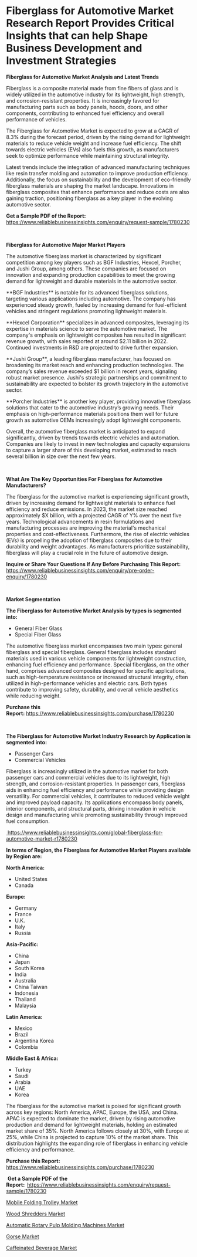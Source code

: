 <p><h1>Fiberglass for Automotive Market Research Report Provides Critical Insights that can help Shape Business Development and Investment Strategies</h1></p><p><strong>Fiberglass for Automotive Market Analysis and Latest Trends</strong></p>
<p><p>Fiberglass is a composite material made from fine fibers of glass and is widely utilized in the automotive industry for its lightweight, high strength, and corrosion-resistant properties. It is increasingly favored for manufacturing parts such as body panels, hoods, doors, and other components, contributing to enhanced fuel efficiency and overall performance of vehicles.</p><p>The Fiberglass for Automotive Market is expected to grow at a CAGR of 8.3% during the forecast period, driven by the rising demand for lightweight materials to reduce vehicle weight and increase fuel efficiency. The shift towards electric vehicles (EVs) also fuels this growth, as manufacturers seek to optimize performance while maintaining structural integrity.</p><p>Latest trends include the integration of advanced manufacturing techniques like resin transfer molding and automation to improve production efficiency. Additionally, the focus on sustainability and the development of eco-friendly fiberglass materials are shaping the market landscape. Innovations in fiberglass composites that enhance performance and reduce costs are also gaining traction, positioning fiberglass as a key player in the evolving automotive sector.</p></p>
<p><strong>Get a Sample PDF of the Report:&nbsp;</strong> <a href="https://www.reliablebusinessinsights.com/enquiry/request-sample/1780230?utm_campaign=1109&utm_medium=2&utm_source=Github&utm_content=ia&utm_term=09102024&utm_id=fiberglass-for-automotive">https://www.reliablebusinessinsights.com/enquiry/request-sample/1780230</a></p>
<p>&nbsp;</p>
<p><strong>Fiberglass for Automotive Major Market Players</strong></p>
<p><p>The automotive fiberglass market is characterized by significant competition among key players such as BGF Industries, Hexcel, Porcher, and Jushi Group, among others. These companies are focused on innovation and expanding production capabilities to meet the growing demand for lightweight and durable materials in the automotive sector.</p><p>**BGF Industries** is notable for its advanced fiberglass solutions, targeting various applications including automotive. The company has experienced steady growth, fueled by increasing demand for fuel-efficient vehicles and stringent regulations promoting lightweight materials. </p><p>**Hexcel Corporation** specializes in advanced composites, leveraging its expertise in materials science to serve the automotive market. The company's emphasis on lightweight composites has resulted in significant revenue growth, with sales reported at around $2.11 billion in 2022. Continued investments in R&D are projected to drive further expansion.</p><p>**Jushi Group**, a leading fiberglass manufacturer, has focused on broadening its market reach and enhancing production technologies. The company’s sales revenue exceeded $1 billion in recent years, signaling robust market presence. Jushi's strategic partnerships and commitment to sustainability are expected to bolster its growth trajectory in the automotive sector.</p><p>**Porcher Industries** is another key player, providing innovative fiberglass solutions that cater to the automotive industry’s growing needs. Their emphasis on high-performance materials positions them well for future growth as automotive OEMs increasingly adopt lightweight components.</p><p>Overall, the automotive fiberglass market is anticipated to expand significantly, driven by trends towards electric vehicles and automation. Companies are likely to invest in new technologies and capacity expansions to capture a larger share of this developing market, estimated to reach several billion in size over the next few years.</p></p>
<p>&nbsp;</p>
<p><strong>What Are The Key Opportunities For Fiberglass for Automotive Manufacturers?</strong></p>
<p><p>The fiberglass for the automotive market is experiencing significant growth, driven by increasing demand for lightweight materials to enhance fuel efficiency and reduce emissions. In 2023, the market size reached approximately $X billion, with a projected CAGR of Y% over the next five years. Technological advancements in resin formulations and manufacturing processes are improving the material's mechanical properties and cost-effectiveness. Furthermore, the rise of electric vehicles (EVs) is propelling the adoption of fiberglass composites due to their durability and weight advantages. As manufacturers prioritize sustainability, fiberglass will play a crucial role in the future of automotive design.</p></p>
<p><strong>Inquire or Share Your Questions If Any Before Purchasing This Report:</strong> <a href="https://www.reliablebusinessinsights.com/enquiry/pre-order-enquiry/1780230?utm_campaign=1109&utm_medium=2&utm_source=Github&utm_content=ia&utm_term=09102024&utm_id=fiberglass-for-automotive">https://www.reliablebusinessinsights.com/enquiry/pre-order-enquiry/1780230</a></p>
<p>&nbsp;</p>
<p><strong>Market Segmentation</strong></p>
<p><strong>The Fiberglass for Automotive Market Analysis by types is segmented into:</strong></p>
<p><ul><li>General Fiber Glass</li><li>Special Fiber Glass</li></ul></p>
<p><p>The automotive fiberglass market encompasses two main types: general fiberglass and special fiberglass. General fiberglass includes standard materials used in various vehicle components for lightweight construction, enhancing fuel efficiency and performance. Special fiberglass, on the other hand, comprises advanced composites designed for specific applications, such as high-temperature resistance or increased structural integrity, often utilized in high-performance vehicles and electric cars. Both types contribute to improving safety, durability, and overall vehicle aesthetics while reducing weight.</p></p>
<p><strong>Purchase this Report:&nbsp;</strong><a href="https://www.reliablebusinessinsights.com/purchase/1780230?utm_campaign=1109&utm_medium=2&utm_source=Github&utm_content=ia&utm_term=09102024&utm_id=fiberglass-for-automotive">https://www.reliablebusinessinsights.com/purchase/1780230</a></p>
<p>&nbsp;</p>
<p><strong>The Fiberglass for Automotive Market Industry Research by Application is segmented into:</strong></p>
<p><ul><li>Passenger Cars</li><li>Commercial Vehicles</li></ul></p>
<p><p>Fiberglass is increasingly utilized in the automotive market for both passenger cars and commercial vehicles due to its lightweight, high strength, and corrosion-resistant properties. In passenger cars, fiberglass aids in enhancing fuel efficiency and performance while providing design versatility. For commercial vehicles, it contributes to reduced vehicle weight and improved payload capacity. Its applications encompass body panels, interior components, and structural parts, driving innovation in vehicle design and manufacturing while promoting sustainability through improved fuel consumption.</p></p>
<p><a href="https://www.reliablebusinessinsights.com/global-fiberglass-for-automotive-market-r1780230?utm_campaign=1109&utm_medium=2&utm_source=Github&utm_content=ia&utm_term=09102024&utm_id=fiberglass-for-automotive">&nbsp;https://www.reliablebusinessinsights.com/global-fiberglass-for-automotive-market-r1780230</a></p>
<p><strong>In terms of Region, the Fiberglass for Automotive Market Players available by Region are:</strong></p>
<p>
    <p> <strong> North America: </strong>
        <ul>
            <li>United States</li>
            <li>Canada</li>
        </ul>
        </p> 
    <p> <strong> Europe: </strong>
        <ul>
            <li>Germany</li>
            <li>France</li>
            <li>U.K.</li>
            <li>Italy</li>
            <li>Russia</li>
        </ul>
        </p> 
    <p> <strong> Asia-Pacific: </strong>
        <ul>
            <li>China</li>
            <li>Japan</li>
            <li>South Korea</li>
            <li>India</li>
            <li>Australia</li>
            <li>China Taiwan</li>
            <li>Indonesia</li>
            <li>Thailand</li>
            <li>Malaysia</li>
        </ul>
        </p> 
    <p> <strong> Latin America: </strong>
        <ul>
            <li>Mexico</li>
            <li>Brazil</li>
            <li>Argentina Korea</li>
            <li>Colombia</li>
        </ul>
        </p> 
    <p> <strong> Middle East & Africa: </strong>
        <ul>
            <li>Turkey</li>
            <li>Saudi</li>
            <li>Arabia</li>
            <li>UAE</li>
            <li>Korea</li>
        </ul>
    </p>
    </p>
<p><p>The fiberglass for the automotive market is poised for significant growth across key regions: North America, APAC, Europe, the USA, and China. APAC is expected to dominate the market, driven by rising automotive production and demand for lightweight materials, holding an estimated market share of 35%. North America follows closely at 30%, with Europe at 25%, while China is projected to capture 10% of the market share. This distribution highlights the expanding role of fiberglass in enhancing vehicle efficiency and performance.</p></p>
<p><strong>Purchase this Report: </strong><a href="https://www.reliablebusinessinsights.com/purchase/1780230?utm_campaign=1109&utm_medium=2&utm_source=Github&utm_content=ia&utm_term=09102024&utm_id=fiberglass-for-automotive">https://www.reliablebusinessinsights.com/purchase/1780230</a></p>
<p>&nbsp;<strong>Get a Sample PDF of the Report:&nbsp;&nbsp;</strong><a href="https://www.reliablebusinessinsights.com/enquiry/request-sample/1780230?utm_campaign=1109&utm_medium=2&utm_source=Github&utm_content=ia&utm_term=09102024&utm_id=fiberglass-for-automotive">https://www.reliablebusinessinsights.com/enquiry/request-sample/1780230</a></p>
<p><strong></strong></p>
<p><p><a href="https://github.com/darientvns/Market-Research-Report-List-1/blob/main/mobile-folding-trolley-market.md?utm_campaign=1109&utm_medium=2&utm_source=Github&utm_content=ia&utm_term=09102024&utm_id=fiberglass-for-automotive">Mobile Folding Trolley Market</a></p><p><a href="https://www.linkedin.com/pulse/wood-shredders-market2024-2031-industry-insights-investment-oa1af?trackingId=jo81kCtYS4aU9S2PfN6nPQ%3D%3D&utm_campaign=1109&utm_medium=2&utm_source=Github&utm_content=ia&utm_term=09102024&utm_id=fiberglass-for-automotive">Wood Shredders Market</a></p><p><a href="https://github.com/MelgarBasny/Market-Research-Report-List-1/blob/main/automatic-rotary-pulp-molding-machines-market.md?utm_campaign=1109&utm_medium=2&utm_source=Github&utm_content=ia&utm_term=09102024&utm_id=fiberglass-for-automotive">Automatic Rotary Pulp Molding Machines Market</a></p><p><a href="https://issuu.com/reportprime-2/docs/gorse-market-size-2030.pptx_8e06bb0414e134?utm_campaign=1109&utm_medium=2&utm_source=Github&utm_content=ia&utm_term=09102024&utm_id=fiberglass-for-automotive">Gorse Market</a></p><p><a href="https://www.linkedin.com/pulse/caffeinated-beverage-industry-insights-report-analyzing-market-q6kie?trackingId=FmqlddRRSxmzr0gLvv78mg%3D%3D&utm_campaign=1109&utm_medium=2&utm_source=Github&utm_content=ia&utm_term=09102024&utm_id=fiberglass-for-automotive">Caffeinated Beverage Market</a></p></p>